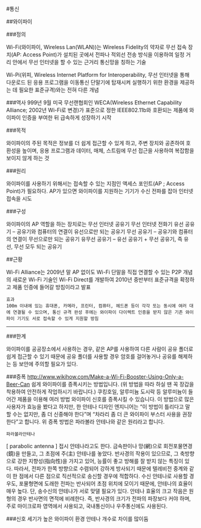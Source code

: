 #통신

##와이파이

###정의

Wi-Fi(와이파이, Wireless Lan(WLAN))는 Wireless Fidelity의 약자로 무선 접속 장치(AP: Access Point)가 설치된 곳에서 전파나 적외선 전송 방식을 이용하여 일정 거리 안에서 무선 인터넷을 할 수 있는 근거리 통신망을 칭하는 기술

 Wi-Pi(위피, Wireless Internet Platform for Interoperability, 무선 인터넷을 통해 다운로드 된 응용 프로그램을 이동통신 단말기에 탑재시켜 실행하기 위한 환경을 제공하는 데 필요한 표준규격)와는 전혀 다른 개념
 
###역사
999년 9월 미국 무선랜협회인 WECA(Wireless Ethernet Capability Alliance; 2002년 Wi-Fi로 변경)가 표준으로 정한 IEEE802.11b와 호환되는 제품에 와이파이 인증을 부여한 뒤 급속하게 성장하기 시작


###목적

와이파이의 주된 목적은 정보를 더 쉽게 접근할 수 있게 하고, 주변 장치와 공존하여 호환성을 높이며, 응용 프로그램과 데이터, 매체, 스트림에 무선 접근을 사용하여 복잡함을 보이지 않게 하는 것

###원리

와이파이를 사용하기 위해서는 접속할 수 있는 지점인 액세스 포인트(AP ; Access Point)가 필요하다. AP가 있으면 와이파이를 지원하는 기기가 수신 전파를 잡아 인터넷 접속을 시도

###구성

와이파이의 AP 역할을 하는 장치로는 무선 인터넷 공유기
무선 인터넷 전화기
유선 공유기 – 공유기와 컴퓨터의 연결이 유선으로만 되는 공유기
무선 공유기 – 공유기와 컴퓨터의 연결이 무선으로만 되는 공유기
유무선 공유기 – 유선 공유기 + 무선 공유기, 즉 유선, 무선 모두 되는 공유기

##근황

Wi-Fi Alliance는 2009년 말 AP 없이도 Wi-Fi 단말을 직접 연결할 수 있는 P2P 개념의 새로운 Wi-Fi 기술인 Wi-Fi Direct를 개발하여 2010년 중반부터 표준규격을 확정하고 제품 인증에 들어갈 방침이라고 발표

	효과
    100m 이내에 있는 휴대폰, 카메라, 프린터, 컴퓨터, 헤드폰 등이 각각 또는 동시에 여러 대에 연결될 수 있으며, 통신 규격 완성 후에는 와이파이 다이렉트 인증을 받지 않은 기존 와이파이 기기도 서로 접속할 수 있게 지원할 방침
    
    
    
---
###한계

와이파이를 공공장소에서 사용하는 경우, 같은 AP를 사용하여 다른 사람이 공유 폴더로 쉽게 접근할 수 있기 때문에 공유 폴더를 사용할 경우 암호를 걸어놓거나 공유를 해제하는 등 보안에 주의할 필요가 있다.


###증폭
http://www.wikihow.com/Make-a-Wi-Fi-Booster-Using-Only-a-Beer-Can
쉽게 와이파이를 증폭시키는 방법입니다. (위 방법을 따라 하실 땐 꼭 장갑을 착용하여 안전하게 작업하시기 바랍니다.)
쿠킹호일, 알루미늄 도시락 등 알루미늄이 들어간 제품을 이용해 여러 방법 와이파이 신호를 증폭시킬 수 있습니다. 이 방법으로 많은 사용자가 효능을 봤다고 하지만, 한 안테나 디자인 엔지니어는 “이 방법이 틀리다고 말할 수는 없지만, 좀 더 신중해야 한다”며 “차라리 좀 더 큰 와이파이 부스터 사용을 권장한다”고 합니다. 위 증폭 방법은 파라볼라 안테나와 같은 원리라고 합니다.



	파라볼라안테나
[ parabolic antenna ]
접시 안테나라고도 한다. 금속판이나 망(網)으로 회전포물면경(鏡)을 만들고, 그 초점에 주(主) 안테나를 놓았다. 반사경의 작용이 있으므로, 그 축방향으로 강한 지향성(指向性)을 가지고 있어, 능률이 좋고 방해를 잘 받지 않는 특징이 있다. 따라서, 전파가 한쪽 방향으로 수렴되어 강하게 방사되기 때문에 텔레비전 중계와 같이 한 점에서 다른 점으로 직선적으로 송신할 경우에 적합하다. 수신 안테나로 사용할 경우도, 포물형면에 도래한 전파는 반사되어 초점 위치에 모이기 때문에, 안테나의 효율이 매우 높다. 단, 송수신의 안테나가 서로 맞댈 필요가 있다. 안테나 효율의 크고 작음은 원형의 경우 반사면의 면적에 비례한다. 즉, 반사경의 크기가 전파의 파장보다 커야 하며, 주로 마이크로파 영역에서 사용되고, 국내통신이나 우주통신에도 사용된다.



###신호 세기가 높은 와이파이 환경
안테나 개수로 차이를 많이둠






